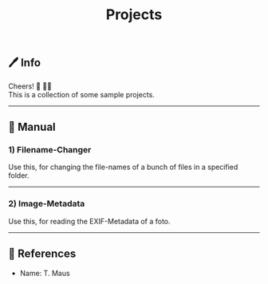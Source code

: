 <h1 align="center"> Projects </h1></br>

## 🖊 Info

Cheers! 🍻 👋🏼   
This is a collection of some sample projects.

---

## 🌵 Manual

### 1) Filename-Changer
Use this, for changing the file-names of a bunch of files in a specified folder.

---

### 2) Image-Metadata
Use this, for reading the EXIF-Metadata of a foto.

---

## 📜 References
- Name: T. Maus
